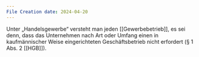 ```yaml
---
File Creation date: 2024-04-20
---
```

Unter „Handelsgewerbe“ versteht man jeden [[Gewerbebetrieb]], es sei denn, dass das Unternehmen nach Art oder Umfang einen in kaufmännischer Weise eingerichteten Geschäftsbetrieb nicht erfordert (§ 1 Abs. 2 [[HGB]]).